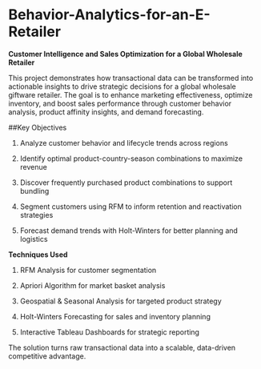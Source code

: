 # Behavior-Analytics-for-an-E-Retailer

**Customer Intelligence and Sales Optimization for a Global Wholesale Retailer**

This project demonstrates how transactional data can be transformed into actionable insights to drive strategic decisions for a global wholesale giftware retailer. The goal is to enhance marketing effectiveness, optimize inventory, and boost sales performance through customer behavior analysis, product affinity insights, and demand forecasting.


##Key Objectives

1. Analyze customer behavior and lifecycle trends across regions

2. Identify optimal product-country-season combinations to maximize revenue

3. Discover frequently purchased product combinations to support bundling

4. Segment customers using RFM to inform retention and reactivation strategies

5. Forecast demand trends with Holt-Winters for better planning and logistics

**Techniques Used**

1. RFM Analysis for customer segmentation

2. Apriori Algorithm for market basket analysis

3. Geospatial & Seasonal Analysis for targeted product strategy

4. Holt-Winters Forecasting for sales and inventory planning

5. Interactive Tableau Dashboards for strategic reporting


The solution turns raw transactional data into a scalable, data-driven competitive advantage.
